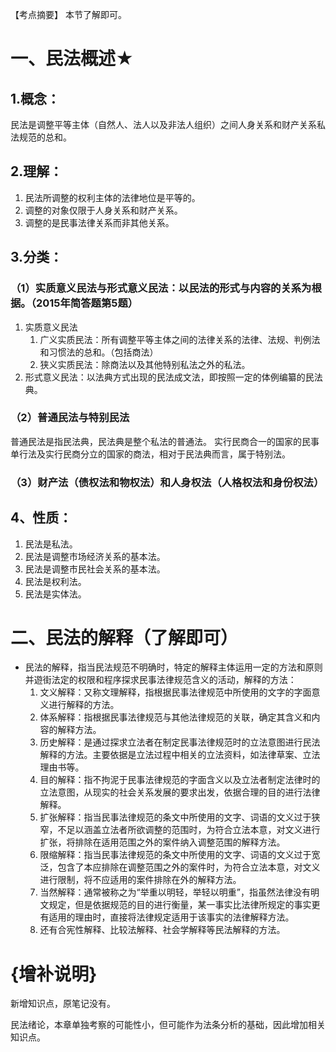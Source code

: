 【考点摘要】
本节了解即可。
# 一、民法概述★
## 1.概念：
民法是调整平等主体（自然人、法人以及非法人组织）之间人身关系和财产关系私法规范的总和。

## 2.理解：
1. 民法所调整的权利主体的法律地位是平等的。
2. 调整的对象仅限于人身关系和财产关系。
3. 调整的是民事法律关系而非其他关系。

## 3.分类：
### （1）实质意义民法与形式意义民法：以民法的形式与内容的关系为根据。（2015年简答题第5题）
1. 实质意义民法
	1. 广义实质民法：所有调整平等主体之间的法律关系的法律、法规、判例法和习惯法的总和。（包括商法）
	2. 狭义实质民法：除商法以及其他特别私法之外的私法。
2. 形式意义民法：以法典方式出现的民法成文法，即按照一定的体例编纂的民法典。
### （2）普通民法与特别民法
普通民法是指民法典，民法典是整个私法的普通法。
实行民商合一的国家的民事单行法及实行民商分立的国家的商法，相对于民法典而言，属于特别法。
### （3）财产法（债权法和物权法）和人身权法（人格权法和身份权法）
## 4、性质：
1. 民法是私法。
2. 民法是调整市场经济关系的基本法。
3. 民法是调整市民社会关系的基本法。
4. 民法是权利法。
5. 民法是实体法。
# 二、民法的解释（了解即可）
- 民法的解释，指当民法规范不明确时，特定的解释主体运用一定的方法和原则并遊街法定的权限和程序探求民事法律规范含义的活动，解释的方法：
	1. 文义解释：又称文理解释，指根据民事法律规范中所使用的文字的字面意义进行解释的方法。
	2. 体系解释：指根据民事法律规范与其他法律规范的关联，确定其含义和内容的解释方法。
	3. 历史解释：是通过探求立法者在制定民事法律规范时的立法意图进行民法解释的方法。主要依据是立法过程中相关的立法资料，如法律草案、立法理由书等。
	4. 目的解释：指不拘泥于民事法律规范的字面含义以及立法者制定法律时的立法意图，从现实的社会关系发展的要求出发，依据合理的目的进行法律解释。
	5. 扩张解释：指当民事法律规范的条文中所使用的文字、词语的文义过于狭窄，不足以涵盖立法者所欲调整的范围时，为符合立法本意，对文义进行扩张，将排除在适用范围之外的案件纳入调整范围的解释方法。
	6. 限缩解释：指当民事法律规范的条文中所使用的文字、词语的文义过于宽泛，包含了本应排除在调整范围之外的案件时，为符合立法本意，对文义进行限制，将不应适用的案件排除在外的解释方法。
	7. 当然解释：通常被称之为“举重以明轻，举轻以明重”，指虽然法律没有明文规定，但是依据规范的目的进行衡量，某一事实比法律所规定的事实更有适用的理由时，直接将法律规定适用于该事实的法律解释方法。
	8. 还有合宪性解释、比较法解释、社会学解释等民法解释的方法。
# {增补说明}
新增知识点，原笔记没有。

民法绪论，本章单独考察的可能性小，但可能作为法条分析的基础，因此增加相关知识点。